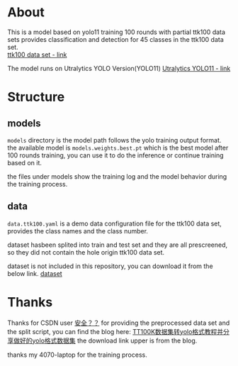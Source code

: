 # About

This is a model based on yolo11 training 100 rounds with partial ttk100 data sets provides classification and detection for 45 classes in the ttk100 data set.  
[ttk100 data set - link](https://cg.cs.tsinghua.edu.cn/traffic-sign/tutorial.html)

The model runs on Utralytics YOLO Version(YOLO11) 
[Utralytics YOLO11 - link](https://github.com/ultralytics/ultralytics)

# Structure

## models
`models` directory is the model path follows the yolo training output format. 
the available model is `models.weights.best.pt` which is the best model after 100 rounds training, you can use it to do the inference or continue training based on it.

the files under models show the training log and the model behavior during the training process.

## data
`data.ttk100.yaml` is a demo data configuration file for the ttk100 data set, provides the class names and the class number.

dataset hasbeen splited into train and test set and they are all prescreened, so they did not contain the hole origin ttk100 data set.

dataset is not included in this repository, you can download it from the below link.
[dataset](https://pan.baidu.com/share/init?surl=1da9eDX188RMqawb_JncNg&pwd=1234)

# Thanks

Thanks for CSDN user [安全？？](https://blog.csdn.net/qq_40880583) for providing the preprocessed data set and the split script, you can find the blog here:
[TT100K数据集转yolo格式教程并分享做好的yolo格式数据集](https://blog.csdn.net/qq_40880583/article/details/136381785)
the download link upper is from the blog.

thanks my 4070-laptop for the training process.
